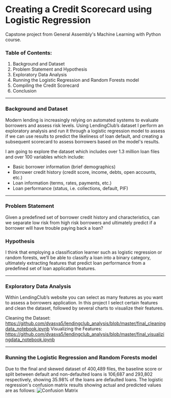 # Creating a Credit Scorecard using Logistic Regression

Capstone project from General Assembly's Machine Learning with Python course.

### Table of Contents:
  1) Background and Dataset
  2) Problem Statement and Hypothesis
  3) Exploratory Data Analysis
  4) Running the Logistic Regression and Random Forests model
  5) Compiling the Credit Scorecard
  6) Conclusion
_______________
### Background and Dataset
Modern lending is  increasingly relying on automated systems to evaluate borrowers and assess risk levels. Using LendingClub’s dataset I perform an exploratory analysis and run it through a logistic regression model to assess if we can use results to predict the likeliness of loan default, and creating a subsequent scorecard to assess borrowers based on the model's results.

I am going to explore the dataset which includes over 1.3 million loan files and over 100 variables which include:
 - Basic borrower information (brief demographics)
 - Borrower credit history (credit score, income, debts, open accounts, etc.)
 - Loan information (terms, rates, payments, etc.)
 - Loan performance (status, i.e. collections, default, PIF)
______________
### Problem Statement
Given a predefined set of borrower credit history and characteristics, can we separate low risk from high risk borrowers and ultimately predict if a borrower will have trouble paying back a loan?

### Hypothesis
I think that employing a classification learner such as logistic regression or random forests, we’ll be able to classify a loan into a binary category, ultimately extracting features that predict loan performance from a predefined set of loan application features.
______________
### Exploratory Data Analysis
Within LendingClub’s website you can select as many features as you want to assess a borrowers application. In this project I select certain features and clean the dataset, followed by several charts to visualize their features. 

Cleaning the Dataset: https://github.com/dvasva5/lendingclub_analysis/blob/master/final_cleaningdata_notebook.ipynb
Visualizing the Features: https://github.com/dvasva5/lendingclub_analysis/blob/master/final_visualizingdata_notebook.ipynb
_______________
### Running the Logistic Regression and Random Forests model
Due to the final and skewed dataset of 400,489 files, the baseline score or split between default and non-defaulted loans is 106,687 and 293,802 respectively, showing 35.98% of the loans are defaulted loans. The logistic regression's confusion matrix results showing actual and predicted values are as follows:
![Confusion Matrix](/Users/dennisvasquez/logreg_creditscorecard_github/ScreenShot.png)
